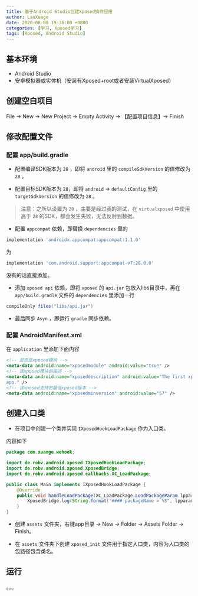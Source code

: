 ```yaml
---
title: 基于Android Studio创建Xposed插件应用
author: LanXuage
date: 2020-08-08 19:36:00 +0800
categories: [学习, Xposed学习]
tags: [Xposed, Android Studio]
---
```


## 基本环境

- Android Studio
- 安卓模拟器或实体机（安装有Xposed+root或者安装VirtualXposed）

## 创建空白项目

File -> New -> New Project -> Empty Activity -> 【配置项目信息】-> Finish

## 修改配置文件

### 配置 app/build.gradle

- 配置编译SDK版本为 `28` ，即将 `android` 里的 `compileSdkVersion` 的值修改为 `28` 。

- 配置目标SDK版本为 `28`，即将 `android` -> `defaultConfig` 里的 `targetSdkVersion` 的值修改为 `28` 。

> 注意：之所以设置为 `28` ，主要是经过我的测试，在 `virtualxposed` 中使用高于 `28` 的SDK，都会发生失败，无法反射到数据。

- 配置 `appcompat` 依赖，即替换 `dependencies` 里的

```gradle
implementation 'androidx.appcompat:appcompat:1.1.0'
```

为

```gradle
implementation 'com.android.support:appcompat-v7:28.0.0'
```

没有的话直接添加。

- 添加 `xposed api` 依赖，即将 `xposed` 的 `api.jar` 包放入libs目录中，再在 `app/build.gradle` 文件的 `dependencies`  里添加一行

```gradle
compileOnly files("libs/api.jar")
```

- 最后同步 `Asyn` ，即运行 `gradle` 同步依赖。

### 配置 AndroidManifest.xml

在 `application` 里添加下面内容
```xml
<!-- 是否是xposed模块 -->
<meta-data android:name="xposedmodule" android:value="true" />
<!-- 该xposed模块的描述 -->
<meta-data android:name="xposeddescription" android:value="The first xposed 
app." />
<!-- 该xposed支持的最低xposed版本 -->
<meta-data android:name="xposedminversion" android:value="57" />
```

## 创建入口类

- 在项目中创建一个类并实现 `IXposedHookLoadPackage`  作为入口类。

内容如下
```java
package com.xuange.wehook;

import de.robv.android.xposed.IXposedHookLoadPackage;
import de.robv.android.xposed.XposedBridge;
import de.robv.android.xposed.callbacks.XC_LoadPackage;

public class Main implements IXposedHookLoadPackage {
    @Override
    public void handleLoadPackage(XC_LoadPackage.LoadPackageParam lpparam) throws Throwable {
        XposedBridge.log(String.format("#### packageName = %S", lpparam.packageName));
    }
}
```

- 创建 `assets`  文件夹，右键app目录 -> New -> Folder -> Assets Folder -> Finish。

- 在 `assets`  文件夹下创建 `xposed_init` 文件用于指定入口类，内容为入口类的包路径包含类名。

## 运行

。。。
